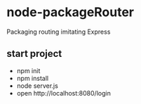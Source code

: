 # node-packageRouter
Packaging routing imitating Express

## start project
* npm init
* npm install
* node server.js
* open http://localhost:8080/login
